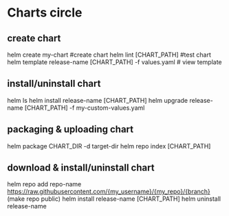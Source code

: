 # Charts circle

## create chart
helm create my-chart  #create chart 
helm lint [CHART_PATH] #test chart
helm template release-name [CHART_PATH] -f values.yaml # view template

## install/uninstall chart
helm ls
helm install release-name [CHART_PATH]
helm upgrade release-name [CHART_PATH] -f my-custom-values.yaml

## packaging & uploading chart
helm package CHART_DIR -d target-dir
helm repo index [CHART_PATH]

## download & install/uninstall chart
helm repo add repo-name https://raw.githubusercontent.com/{my_username}/{my_repo}/{branch} (make repo public)
helm install release-name [CHART_PATH]
helm uninstall release-name